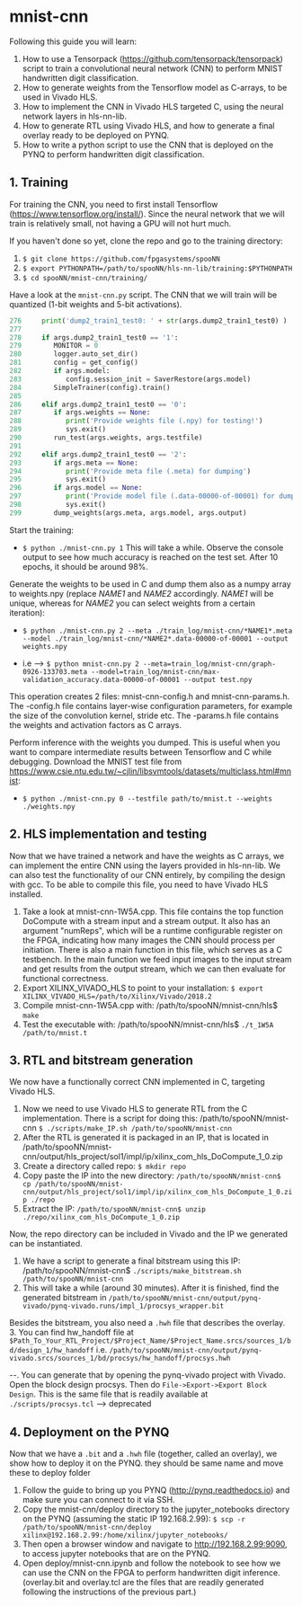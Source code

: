 # mnist-cnn

Following this guide you will learn:

1. How to use a Tensorpack (https://github.com/tensorpack/tensorpack) script to train a convolutional neural network (CNN) to perform MNIST handwritten digit classification.
2. How to generate weights from the Tensorflow model as C-arrays, to be used in Vivado HLS.
3. How to implement the CNN in Vivado HLS targeted C, using the neural network layers in hls-nn-lib.
4. How to generate RTL using Vivado HLS, and how to generate a final overlay ready to be deployed on PYNQ.
5. How to write a python script to use the CNN that is deployed on the PYNQ to perform handwritten digit classification.

## 1. Training

For training the CNN, you need to first install Tensorflow (https://www.tensorflow.org/install/). Since the neural network that we will train is relatively small, not having a GPU will not hurt much.

If you haven't done so yet, clone the repo and go to the training directory:

1. `$ git clone https://github.com/fpgasystems/spooNN`
2. `$ export PYTHONPATH=/path/to/spooNN/hls-nn-lib/training:$PYTHONPATH`
3. `$ cd spooNN/mnist-cnn/training/`

Have a look at the `mnist-cnn.py` script. The CNN that we will train will be quantized (1-bit weights and 5-bit activations).
```python
276     print('dump2_train1_test0: ' + str(args.dump2_train1_test0) )                                                                                       
277                                                                                                                                                         
278     if args.dump2_train1_test0 == '1':                                                                                                                  
279        MONITOR = 0                                                                                                                                     
280        logger.auto_set_dir()                                                                                                                           
281        config = get_config()                                                                                                                           
282        if args.model:                                                                                                                                  
283           config.session_init = SaverRestore(args.model)                                                                                              
284        SimpleTrainer(config).train()                                                                                                                   
285                                                                                                                                                         
286     elif args.dump2_train1_test0 == '0':                                                                                                                
287        if args.weights == None:                                                                                                                        
288           print('Provide weights file (.npy) for testing!')                                                                                           
289           sys.exit()                                                                                                                                  
290        run_test(args.weights, args.testfile)                                                                                                           
291                                                                                                                                                         
292     elif args.dump2_train1_test0 == '2':                                                                                                                
293        if args.meta == None:                                                                                                                           
294           print('Provide meta file (.meta) for dumping')                                                                                              
295           sys.exit()                                                                                                                                  
296        if args.model == None:                                                                                                                          
297           print('Provide model file (.data-00000-of-00001) for dumping')                                                                              
298           sys.exit()                                                                                                                                  
299        dump_weights(args.meta, args.model, args.output)
```
Start the training:
- `$ python ./mnist-cnn.py 1`
This will take a while. Observe the console output to see how much accuracy is reached on the test set. After 10 epochs, it should be around 98%.

Generate the weights to be used in C and dump them also as a numpy array to weights.npy (replace *NAME1* and *NAME2* accordingly. *NAME1* will be unique, whereas for *NAME2* you can select weights from a certain iteration):
- `$ python ./mnist-cnn.py 2 --meta ./train_log/mnist-cnn/*NAME1*.meta --model ./train_log/mnist-cnn/*NAME2*.data-00000-of-00001 --output weights.npy`

- i.e --> `$ python mnist-cnn.py 2 --meta=train_log/mnist-cnn/graph-0926-133703.meta --model=train_log/mnist-cnn/max-validation_accuracy.data-00000-of-00001 --output test.npy`

This operation creates 2 files: mnist-cnn-config.h and mnist-cnn-params.h. The -config.h file contains layer-wise configuration parameters, for example the size of the convolution kernel, stride etc. The -params.h file contains the weights and activation factors as C arrays.

Perform inference with the weights you dumped. This is useful when you want to compare intermediate results between Tensorflow and C while debugging. Download the MNIST test file from https://www.csie.ntu.edu.tw/~cjlin/libsvmtools/datasets/multiclass.html#mnist:
- `$ python ./mnist-cnn.py 0 --testfile path/to/mnist.t --weights ./weights.npy`

## 2. HLS implementation and testing

Now that we have trained a network and have the weights as C arrays, we can implement the entire CNN using the layers provided in hls-nn-lib. We can also test the functionality of our CNN entirely, by compiling the design with gcc. To be able to compile this file, you need to have Vivado HLS installed.

1. Take a look at mnist-cnn-1W5A.cpp. This file contains the top function DoCompute with a stream input and a stream output. It also has an argument "numReps", which will be a runtime configurable register on the FPGA, indicating how many images the CNN should process per initiation. There is also a main function in this file, which serves as a C testbench. In the main function we feed input images to the input stream and get results from the output stream, which we can then evaluate for functional correctness.
2. Export XILINX_VIVADO_HLS to point to your installation: `$ export XILINX_VIVADO_HLS=/path/to/Xilinx/Vivado/2018.2`
3. Compile mnist-cnn-1W5A.cpp with: /path/to/spooNN/mnist-cnn/hls$ `make`
4. Test the executable with: /path/to/spooNN/mnist-cnn/hls$ `./t_1W5A /path/to/mnist.t`

## 3. RTL and bitstream generation

We now have a functionally correct CNN implemented in C, targeting Vivado HLS. 

1. Now we need to use Vivado HLS to generate RTL from the C implementation. There is a script for doing this: /path/to/spooNN/mnist-cnn `$ ./scripts/make_IP.sh /path/to/spooNN/mnist-cnn`
2. After the RTL is generated it is packaged in an IP, that is located in /path/to/spooNN/mnist-cnn/output/hls_project/sol1/impl/ip/xilinx_com_hls_DoCompute_1_0.zip
3. Create a directory called repo: `$ mkdir repo`
4. Copy paste the IP into the new directory: `/path/to/spooNN/mnist-cnn$ cp /path/to/spooNN/mnist-cnn/output/hls_project/sol1/impl/ip/xilinx_com_hls_DoCompute_1_0.zip ./repo`
5. Extract the IP: `/path/to/spooNN/mnist-cnn$ unzip ./repo/xilinx_com_hls_DoCompute_1_0.zip`

Now, the repo directory can be included in Vivado and the IP we generated can be instantiated.

1. We have a script to generate a final bitstream using this IP: /path/to/spooNN/mnist-cnn$ `./scripts/make_bitstream.sh /path/to/spooNN/mnist-cnn`
2. This will take a while (around 30 minutes). After it is finished, find the generated bitstream in `/path/to/spooNN/mnist-cnn/output/pynq-vivado/pynq-vivado.runs/impl_1/procsys_wrapper.bit`

Besides the bitstream, you also need a `.hwh` file that describes the overlay. 
3. You can find hw_handoff file at `$Path_To_Your_RTL_Project/$Project_Name/$Project_Name.srcs/sources_1/bd/design_1/hw_handoff` 
i.e. `/path/to/spooNN/mnist-cnn/output/pynq-vivado.srcs/sources_1/bd/procsys/hw_handoff/procsys.hwh` 


--. You can generate that by opening the pynq-vivado project with Vivado. Open the block design procsys. Then do `File->Export->Export Block Design`. This is the same file that is readily available at `./scripts/procsys.tcl` --> deprecated 

## 4. Deployment on the PYNQ

Now that we have a `.bit` and a `.hwh` file (together, called an overlay), we show how to deploy it on the PYNQ. 
they should be same name and move these to deploy folder 
1. Follow the guide to bring up you PYNQ (http://pynq.readthedocs.io) and make sure you can connect to it via SSH.
2. Copy the mnist-cnn/deploy directory to the jupyter_notebooks directory on the PYNQ (assuming the static IP 192.168.2.99): `$ scp -r /path/to/spooNN/mnist-cnn/deploy xilinx@192.168.2.99:/home/xilinx/jupyter_notebooks/`
3. Then open a browser window and navigate to http://192.168.2.99:9090, to access jupyter notebooks that are on the PYNQ.
4. Open deploy/mnist-cnn.ipynb and follow the notebook to see how we can use the CNN on the FPGA to perform handwritten digit inference. (overlay.bit and overlay.tcl are the files that are readily generated following the instructions of the previous part.)
